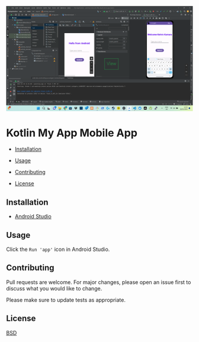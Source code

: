<img src="https://github.com/kkamara/useful/blob/main/kotlin-my-app-mobile-app.png?raw=true" alt="kotlin-my-app-mobile-app.png" width=""/>

# Kotlin My App Mobile App

* [Installation](#installation)

* [Usage](#usage)

* [Contributing](#contributing)

* [License](#license)

## Installation

* [Android Studio](https://developer.android.com/studio)

## Usage

Click the `Run 'app'` icon in Android Studio.

## Contributing
Pull requests are welcome. For major changes, please open an issue first to discuss what you would like to change.

Please make sure to update tests as appropriate.

## License
[BSD](https://opensource.org/licenses/BSD-3-Clause)